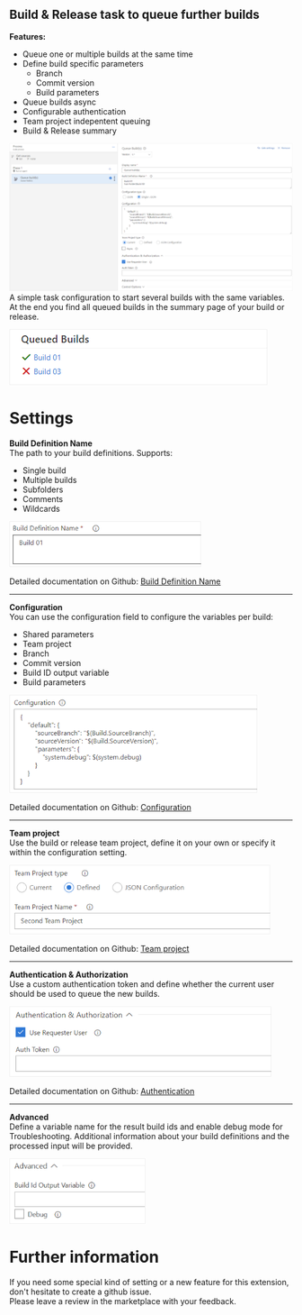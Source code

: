 ## Build & Release task to queue further builds

**Features:**
* Queue one or multiple builds at the same time
* Define build specific parameters
    * Branch
    * Commit version
    * Build parameters
* Queue builds async
* Configurable authentication
* Team project indepentent queuing
* Build & Release summary

![Task overview](doc/images/task_overview.png "Task overview")  
A simple task configuration to start several builds with the same variables.  
At the end you find all queued builds in the summary page of your build or release.

![Summary view](doc/images/task_summary.png "Summary view") 

# Settings

**Build Definition Name**  
The path to your build definitions. Supports:
* Single build
* Multiple builds
* Subfolders
* Comments
* Wildcards

![Single build configuration](doc/images/config_build_definition_01.png "Single build configuration")

Detailed documentation on Github: [Build Definition Name](https://github.com/bamminger/vsts-queue-build/blob/master/doc/build-definition.md)

---

**Configuration**  
You can use the configuration field to configure the variables per build:
* Shared parameters
* Team project
* Branch
* Commit version
* Build ID output variable
* Build parameters  

![Build configuration](doc/images/config_build_definition_04.png "Build configuration")

Detailed documentation on Github: [Configuration](https://github.com/bamminger/vsts-queue-build/blob/master/doc/configuration.md)

---

**Team project**  
Use the build or release team project, define it on your own or specify it within the configuration setting.

![Team project configuration](doc/images/config_team-project_01.png "Team project configuration")

Detailed documentation on Github: [Team project](https://github.com/bamminger/vsts-queue-build/blob/master/doc/team-project.md)

---

**Authentication & Authorization**  
Use a custom authentication token and define whether the current user should be used to queue the new builds.

![Authentication configuration](doc/images/config_auth.png "Authentication configuration")

Detailed documentation on Github: [Authentication](https://github.com/bamminger/vsts-queue-build/blob/master/doc/authentication.md)

---
 
**Advanced**  
Define a variable name for the result build ids and enable debug mode for Troubleshooting. Additional information about your build definitions and the processed input will be provided.  

![Advanced configuration](doc/images/config_advanced.png "Advanced configuration")


# Further information

If you need some special kind of setting or a new feature for this extension, don't hesitate to create a github issue.  
Please leave a review in the marketplace with your feedback.